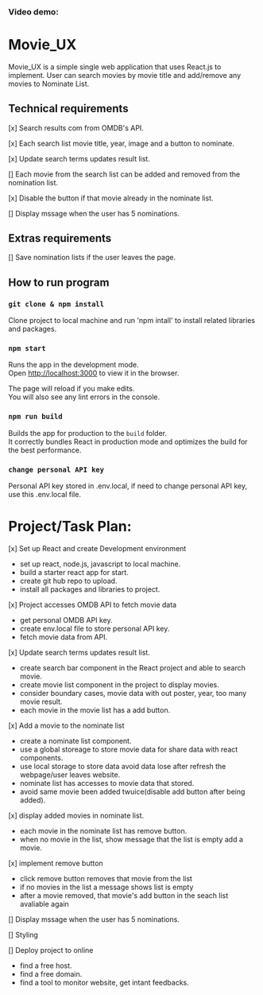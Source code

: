 ### Video demo:


# Movie_UX 

Movie_UX is a simple single web application that uses React.js to implement. 
User can search movies by movie title and add/remove any movies to Nominate List.

## Technical requirements

[x] Search results com from OMDB's API.

[x] Each search list movie title, year, image and a button to nominate.

[x] Update search terms updates result list.

[] Each movie from the search list can be added and removed from the nomination list.

[x] Disable the button if that movie already in the nominate list.

[] Display mssage when the user has 5 nominations.

## Extras requirements

[] Save nomination lists if the user leaves the page.

## How to run program

### `git clone & npm install`

Clone project to local machine and run 'npm intall' to install related libraries and packages.

### `npm start`

Runs the app in the development mode.\
Open [http://localhost:3000](http://localhost:3000) to view it in the browser.

The page will reload if you make edits.\
You will also see any lint errors in the console.

### `npm run build`

Builds the app for production to the `build` folder.\
It correctly bundles React in production mode and optimizes the build for the best performance.

### `change personal API key`

Personal API key stored in .env.local, if need to change personal API key, use this .env.local file.

# Project/Task Plan:

[x] Set up React and create Development environment
- set up react, node.js, javascript to local machine.
- build a starter react app for start.
- create git hub repo to upload.
- install all packages and libraries to project.

[x] Project accesses OMDB API to fetch movie data
- get personal OMDB API key.
- create env.local file to store personal API key.
- fetch movie data from API.

[x] Update search terms updates result list.
- create search bar component in the React project and able to search movie.
- create movie list component in the project to display movies.
- consider boundary cases, movie data with out poster, year, too many movie result.
- each movie in the movie list has a add button.

[x] Add a movie to the nominate list
- create a nominate list component.
- use a global storeage to store movie data for share data with react components.
- use local storage to store data avoid data lose after refresh the webpage/user leaves website.
- nominate list has accesses to movie data that stored.
- avoid same movie been added twuice(disable add button after being added).


[x] display added movies in nominate list.
- each movie in the nominate list has remove button.
- when no movie in the list, show message that the list is empty add a movie.

[x] implement remove button
- click remove button removes that movie from the list
- if no movies in the list a message shows list is empty
- after a movie removed, that movie's add button in the seach list avaliable again

[] Display mssage when the user has 5 nominations.

[] Styling 

[] Deploy project to online
- find a free host.
- find a free domain.
- find a tool to monitor website, get intant feedbacks.
